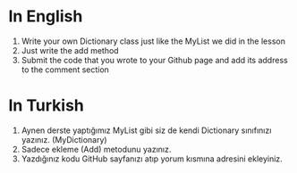 # In English 
1. Write your own Dictionary class just like the MyList we did in the lesson
2. Just write the add method 
3. Submit the code that you wrote to your Github page and add its address to the comment section

# In Turkish 
1. Aynen derste yaptığımız MyList gibi siz de kendi Dictionary sınıfınızı yazınız. (MyDictionary)
2. Sadece ekleme (Add) metodunu yazınız.
3. Yazdığınız kodu GitHub sayfanızı atıp yorum kısmına adresini ekleyiniz.
